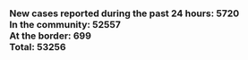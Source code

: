 ### New cases reported during the past 24 hours: 5720<br/>In the community: 52557<br/>At the border: 699<br/>Total: 53256